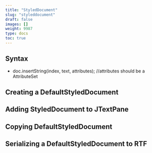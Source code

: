 ```yaml
---
title: "StyledDocument"
slug: "styleddocument"
draft: false
images: []
weight: 9987
type: docs
toc: true
---
```


## Syntax
- doc.insertString(index, text, attributes); //attributes should be a AttributeSet

## Creating a DefaultStyledDocument


## Adding StyledDocument to JTextPane


## Copying DefaultStyledDocument


## Serializing a DefaultStyledDocument to RTF


